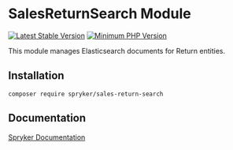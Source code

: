 # SalesReturnSearch Module
[![Latest Stable Version](https://poser.pugx.org/spryker/sales-return-search/v/stable.svg)](https://packagist.org/packages/spryker/sales-return-search)
[![Minimum PHP Version](https://img.shields.io/badge/php-%3E%3D%208.0-8892BF.svg)](https://php.net/)

This module manages Elasticsearch documents for Return entities.

## Installation

```
composer require spryker/sales-return-search
```

## Documentation

[Spryker Documentation](https://docs.spryker.com)
